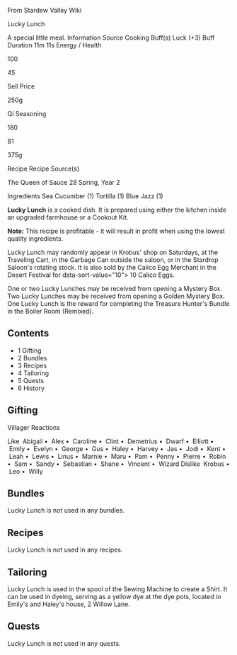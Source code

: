 From Stardew Valley Wiki

Lucky Lunch

A special little meal. Information Source Cooking Buff(s) Luck (+3) Buff Duration 11m 11s Energy / Health

100

45

Sell Price

250g

Qi Seasoning

180

81

375g

Recipe Recipe Source(s)

The Queen of Sauce 28 Spring, Year 2

Ingredients Sea Cucumber (1) Tortilla (1) Blue Jazz (1)

**Lucky Lunch** is a cooked dish. It is prepared using either the kitchen inside an upgraded farmhouse or a Cookout Kit.

**Note:** This recipe is profitable - it will result in profit when using the lowest quality ingredients.

Lucky Lunch may randomly appear in Krobus' shop on Saturdays, at the Traveling Cart, in the Garbage Can outside the saloon, or in the Stardrop Saloon's rotating stock. It is also sold by the Calico Egg Merchant in the Desert Festival for data-sort-value="10"&gt; 10 Calico Eggs.

One or two Lucky Lunches may be received from opening a Mystery Box. Two Lucky Lunches may be received from opening a Golden Mystery Box. One Lucky Lunch is the reward for completing the Treasure Hunter's Bundle in the Boiler Room (Remixed).

## Contents

- 1 Gifting
- 2 Bundles
- 3 Recipes
- 4 Tailoring
- 5 Quests
- 6 History

## Gifting

Villager Reactions

Like  Abigail •  Alex •  Caroline •  Clint •  Demetrius •  Dwarf •  Elliott •  Emily •  Evelyn •  George •  Gus •  Haley •  Harvey •  Jas •  Jodi •  Kent •  Leah •  Lewis •  Linus •  Marnie •  Maru •  Pam •  Penny •  Pierre •  Robin •  Sam •  Sandy •  Sebastian •  Shane •  Vincent •  Wizard Dislike  Krobus •  Leo •  Willy

## Bundles

Lucky Lunch is not used in any bundles.

## Recipes

Lucky Lunch is not used in any recipes.

## Tailoring

Lucky Lunch is used in the spool of the Sewing Machine to create a Shirt. It can be used in dyeing, serving as a yellow dye at the dye pots, located in Emily's and Haley's house, 2 Willow Lane.

## Quests

Lucky Lunch is not used in any quests.
